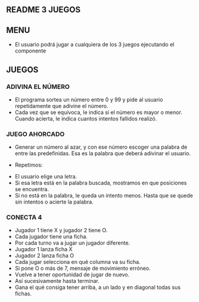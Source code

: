 ## README 3 JUEGOS

## MENU

- El usuario podrá jugar a cualquiera de los 3 juegos ejecutando el componente

## JUEGOS

### **ADIVINA EL NÚMERO**

- El programa sortea un número entre 0 y 99 y pide al usuario repetidamente que adivine el número.
- Cada vez que se equivoca, le indica si el número es mayor o menor. Cuando acierta, le indica cuantos intentos fallidos realizó.

### **JUEGO AHORCADO**

- Generar un número al azar, y con ese número escoger una palabra de entre las predefinidas. Esa es la palabra que deberá adivinar el usuario.

* Repetimos:

- El usuario elige una letra.
- Si esa letra está en la palabra buscada, mostramos en que posiciones se encuentra.
- Si no está en la palabra, le queda un intento menos.
  Hasta que se quede sin intentos o acierte la palabra.

### **CONECTA 4**

- Jugador 1 tiene X y jugador 2 tiene O.
- Cada jugador tiene una ficha.
- Por cada turno va a jugar un jugador diferente.
- Jugador 1 lanza ficha X
- Jugador 2 lanza ficha O
- Cada jugar selecciona en qué columna va su ficha.
- Si pone O o más de 7, mensaje de movimiento erróneo.
- Vuelve a tener oportunidad de jugar de nuevo.
- Así sucesivamente hasta terminar.
- Gana el qué consiga tener arriba, a un lado y en diagonal todas sus fichas.
